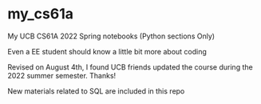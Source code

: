 # my_cs61a
My UCB CS61A 2022 Spring notebooks (Python sections Only)

Even a EE student should know a little bit more about coding

Revised on August 4th, I found UCB friends updated the course during the 2022 summer semester. Thanks!

New materials related to SQL are included in this repo 
